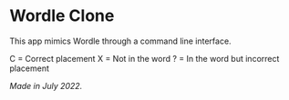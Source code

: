 # Wordle Clone
This app mimics Wordle through a command line interface.

C = Correct placement
X = Not in the word
? = In the word but incorrect placement

_Made in July 2022._

